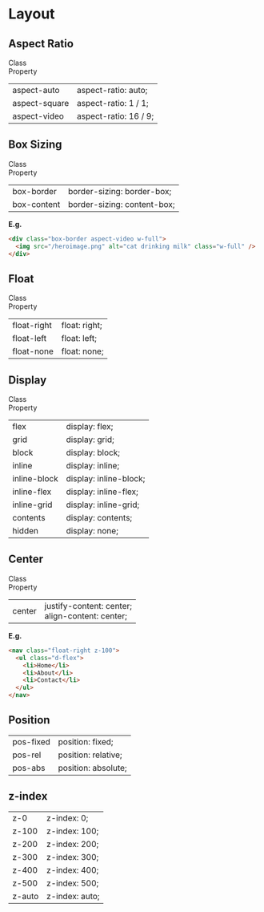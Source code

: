 # Layout

## Aspect Ratio

<table class="h-auto">
  <div class="table-head">
    <div class="font-bld">Class</div>
    <div class="font-bld">Property</div>
  </div>
  <tbody>
    <tr>
      <td>aspect-auto</td>
      <td>aspect-ratio: auto;</td>
    </tr>
    <tr>
      <td>aspect-square</td>
      <td>aspect-ratio: 1 / 1;</td>
    </tr>
    <tr>
      <td>aspect-video</td>
      <td>aspect-ratio: 16 / 9;</td>
    </tr>
  </tbody>
</table>

## Box Sizing

<table class="h-auto">
  <div class="table-head">
    <div class="font-bld">Class</div>
    <div class="font-bld">Property</div>
  </div>
  <tbody>
    <tr>
      <td>box-border</td>
      <td>border-sizing: border-box;</td>
    </tr>
    <tr>
      <td>box-content</td>
      <td>border-sizing: content-box;</td>
    </tr>
  </tbody>
</table>

**E.g.**

```html
<div class="box-border aspect-video w-full">
  <img src="/heroimage.png" alt="cat drinking milk" class="w-full" />
</div>
```

## Float

<table class="h-auto">
  <div class="table-head">
    <div class="font-bld">Class</div>
    <div class="font-bld">Property</div>
  </div>
  <tbody>
    <tr>
      <td>float-right</td>
      <td>float: right;</td>
    </tr>
    <tr>
      <td>float-left</td>
      <td>float: left;</td>
    </tr>
    <tr>
      <td>float-none</td>
      <td>float: none;</td>
    </tr>
  </tbody>
</table>

## Display

<table>
  <div class="table-head">
    <div class="font-bld">Class</div>
    <div class="font-bld">Property</div>
  </div>
  <tbody>
    <tr>
      <td>flex</td>
      <td>display: flex;</td>
    </tr>
    <tr>
      <td>grid</td>
      <td>display: grid;</td>
    </tr>
    <tr>
      <td>block</td>
      <td>display: block;</td>
    </tr>
    <tr>
      <td>inline</td>
      <td>display: inline;</td>
    </tr>
    <tr>
      <td>inline-block</td>
      <td>display: inline-block;</td>
    </tr>
    <tr>
      <td>inline-flex</td>
      <td>display: inline-flex;</td>
    </tr>
    <tr>
      <td>inline-grid</td>
      <td>display: inline-grid;</td>
    </tr>
    <tr>
      <td>contents</td>
      <td>display: contents;</td>
    </tr>
    <tr>
      <td>hidden</td>
      <td>display: none;</td>
    </tr>
  </tbody>
</table>

## Center

<table class="h-auto">
  <div class="table-head">
    <div class="font-bld">Class</div>
    <div class="font-bld">Property</div>
  </div>
  <tbody>
    <tr>
      <td>center</td>
      <td>justify-content: center; <br>
      align-content: center;
      </td>
    </tr>
  </tbody>
</table>

**E.g.**

```html
<nav class="float-right z-100">
  <ul class="d-flex">
    <li>Home</li>
    <li>About</li>
    <li>Contact</li>
  </ul>
</nav>
```

## Position

<table class="h-auto">
<tr>
<td>pos-fixed</td>
<td>position: fixed;</td>
</tr>
<tr>
<td>pos-rel</td>
<td>position: relative;</td>
</tr>
<tr>
<td>pos-abs</td>
<td>position: absolute;</td>
</tr>
</table>

## z-index

<table class="h-auto">
<tr>
<td>z-0</td>
<td>z-index: 0;</td>
</tr>
<tr>
<td>z-100</td>
<td>z-index: 100;</td>
</tr>
<tr>
<td>z-200</td>
<td>z-index: 200;</td>
</tr>
<tr>
<td>z-300</td>
<td>z-index: 300;</td>
</tr>
<tr>
<td>z-400</td>
<td>z-index: 400;</td>
</tr>
<tr>
<td>z-500</td>
<td>z-index: 500;</td>
</tr>
<tr>
<td>z-auto</td>
<td>z-index: auto;</td>
</tr>
</table>
